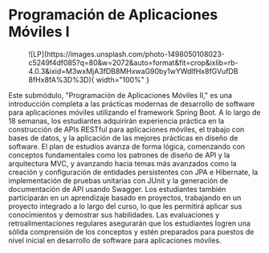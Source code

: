# Programación de Aplicaciones Móviles I

<figure markdown="span">
  ![LP](https://images.unsplash.com/photo-1498050108023-c5249f4df085?q=80&w=2072&auto=format&fit=crop&ixlib=rb-4.0.3&ixid=M3wxMjA3fDB8MHxwaG90by1wYWdlfHx8fGVufDB8fHx8fA%3D%3D){ width="100%" }
  <figcaption></figcaption>
</figure>

Este submódulo, "Programación de Aplicaciones Móviles II," es una introducción completa a las prácticas modernas de desarrollo de software para aplicaciones móviles utilizando el framework Spring Boot. A lo largo de 18 semanas, los estudiantes adquirirán experiencia práctica en la construcción de APIs RESTful para aplicaciones móviles, el trabajo con bases de datos, y la aplicación de las mejores prácticas en diseño de software. El plan de estudios avanza de forma lógica, comenzando con conceptos fundamentales como los patrones de diseño de API y la arquitectura MVC, y avanzando hacia temas más avanzados como la creación y configuración de entidades persistentes con JPA e Hibernate, la implementación de pruebas unitarias con JUnit y la generación de documentación de API usando Swagger. Los estudiantes también participarán en un aprendizaje basado en proyectos, trabajando en un proyecto integrado a lo largo del curso, lo que les permitirá aplicar sus conocimientos y demostrar sus habilidades. Las evaluaciones y retroalimentaciones regulares asegurarán que los estudiantes logren una sólida comprensión de los conceptos y estén preparados para puestos de nivel inicial en desarrollo de software para aplicaciones móviles.